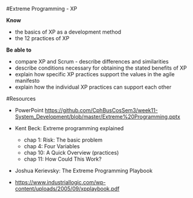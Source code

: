 #Extreme Programming - XP

**Know**
- the basics of XP as a development method
- the 12 practices of XP

**Be able to**
- compare XP and Scrum - describe differences and similarities
- describe conditions necessary for obtaining the stated benefits of XP
- explain how specific XP practices support the values in the agile manifesto
- explain how the individual XP practices can support each other

#Resources

* PowerPoint
https://github.com/CphBusCosSem3/week11-System_Development/blob/master/Extreme%20Programming.pptx 

* Kent Beck: Extreme programming explained
  * chap 1: Risk: The basic problem
  * chap 4: Four Variables
  * chap 10: A Quick Overview (practices)
  * chap 11: How Could This Work?

* Joshua Kerievsky: The Extreme Programming Playbook
* https://www.industriallogic.com/wp-content/uploads/2005/09/xpplaybook.pdf
